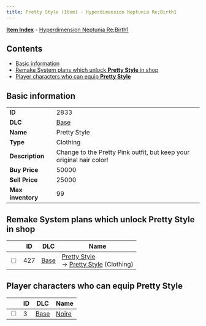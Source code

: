 ```yaml
---
title: Pretty Style (Item) - Hyperdimension Neptunia Re;Birth1
---
```


[**Item Index**](/neptunia/rb1/item/index.html) - [Hyperdimension Neptunia Re;Birth1](/neptunia/rb1)

## Contents

- [Basic information](#basic-information)
- [Remake System plans which unlock **Pretty Style** in shop](#remake-system-plans-which-unlock-pretty-style-in-shop)
- [Player characters who can equip **Pretty Style**](#player-characters-who-can-equip-pretty-style)

## Basic information

|   |   |
| -- | -- |
| **ID** | 2833 |
| **DLC** | [Base](/neptunia/rb1/dlc/1-base.html) |
| **Name** | Pretty Style |
| **Type** | Clothing |
| **Description** | Change to the Pretty Pink outfit, but keep your original hair color! |
| **Buy Price** | 50000 |
| **Sell Price** | 25000 |
| **Max inventory** | 99 |


## Remake System plans which unlock **Pretty Style** in shop

|    | ID | DLC | Name |
| -- | -- | --- | ---- |
| <input type="checkbox" id="rb1-remake-1-427" class="trackbox" /> | 427 | [Base](/neptunia/rb1/dlc/1-base.html) | [Pretty Style](/neptunia/rb1/remake/1-427-pretty-style.html)<br /> → [Pretty Style](/neptunia/rb1/item/1-2833-pretty-style.html) (Clothing) |


## Player characters who can equip **Pretty Style**

|    | ID | DLC | Name |
| -- | -- | --- | ---- |
| <input type="checkbox" id="rb1-player-1-3" class="trackbox" /> | 3 | [Base](/neptunia/rb1/dlc/1-base.html) | [Noire](/neptunia/rb1/player/1-3-noire.html) |
